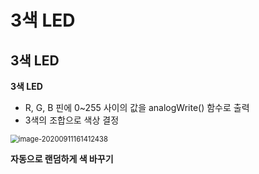 # 3색 LED



## 3색 LED

**3색 LED**

-   R, G, B 핀에 0~255 사이의 값을 analogWrite() 함수로 출력
-   3색의 조합으로 색상 결정

<img src="02.3색_LED.assets/image-20200911161412438.png" alt="image-20200911161412438" style="zoom:80%;" />

  

**자동으로 랜덤하게 색 바꾸기**

```c++

```



